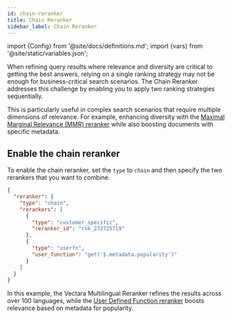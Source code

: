 ```yaml
---
id: chain-reranker
title: Chain Reranker
sidebar_label: Chain Reranker
---
```


import {Config} from '@site/docs/definitions.md';
import {vars} from '@site/static/variables.json';

When refining query results where relevance and diversity are critical to 
getting the best answers, relying on a single ranking strategy may not be 
enough for business-critical search scenarios. The Chain Reranker addresses 
this challenge by enabling you to apply two ranking strategies sequentially. 

This is particularly useful in complex search scenarios that require multiple 
dimensions of relevance. For example, enhancing diversity with the 
[Maximal Marginal Relevance (MMR) reranker](/docs/learn/mmr-reranker) while also boosting documents 
with specific metadata.

## Enable the chain reranker

To enable the chain reranker, set the `type` to `chain` and then specify the 
two rerankers that you want to combine.

```json
{
  "reranker": {
    "type": "chain",
    "rerankers": [
      {
        "type": "customer_specific",
        "reranker_id": "rnk_272725719"
      },
      {
        "type": "userfn",
        "user_function": "get('$.metadata.popularity')"
      }
    ]
  }
}

```

In this example, the Vectara Multilingual Reranker refines the results across 
over 100 languages, while the [User Defined Function reranker](/docs/learn/user-defined-function-reranker) boosts 
relevance based on metadata for popularity.
